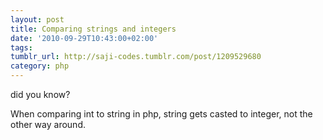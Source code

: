 ```yaml
---
layout: post
title: Comparing strings and integers
date: '2010-09-29T10:43:00+02:00'
tags: 
tumblr_url: http://saji-codes.tumblr.com/post/1209529680
category: php
---
```


did you know?



When comparing int to string in php, string gets casted to integer, not the other way around.


<?php
var_dump(42 == ''foo'');   // false, (int)''foo''   === 0
var_dump(42 == ''foo42''); // false, (int)''foo42'' === 0
var_dump(42 == ''42foo''); // true,  (int)''42foo'' === 42


encoutered by bartek.m
